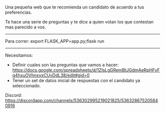 Una pequeña web que te recomienda un candidato de acuerdo a tus preferencias. 

Te hace una serie de preguntas y te dice a quien votan los que contestan mas parecido a vos.

---
Para correr: export FLASK_APP=app.py;flask run

---
Necesitamos:

* Definir cuales son las preguntas que vamos a hacer: https://docs.google.com/spreadsheets/d/1ZIsLgGRemBtJGdmAeRpHFvFq4hxuOVhnxyxCUvDdL38/edit#gid=0
* Tener un set de datos inicial de respuestas con el candidato ya seleccionado.

Discord: https://discordapp.com/channels/536302995219021825/536328675205840916
